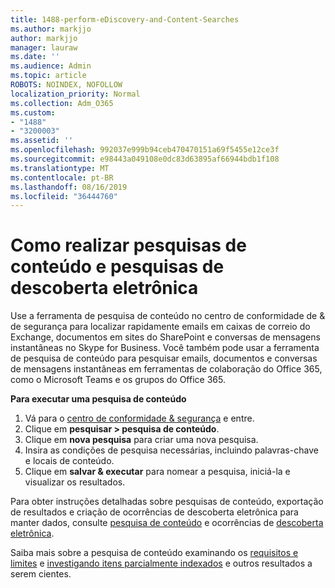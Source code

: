 ```yaml
---
title: 1488-perform-eDiscovery-and-Content-Searches
ms.author: markjjo
author: markjjo
manager: lauraw
ms.date: ''
ms.audience: Admin
ms.topic: article
ROBOTS: NOINDEX, NOFOLLOW
localization_priority: Normal
ms.collection: Adm_O365
ms.custom:
- "1488"
- "3200003"
ms.assetid: ''
ms.openlocfilehash: 992037e999b94ceb470470151a69f5455e12ce3f
ms.sourcegitcommit: e98443a049108e0dc83d63895af66944bdb1f108
ms.translationtype: MT
ms.contentlocale: pt-BR
ms.lasthandoff: 08/16/2019
ms.locfileid: "36444760"
---
```

# <a name="how-to-perform-content-searches-and-ediscovery-searches"></a>Como realizar pesquisas de conteúdo e pesquisas de descoberta eletrônica

Use a ferramenta de pesquisa de conteúdo no centro de conformidade de & de segurança para localizar rapidamente emails em caixas de correio do Exchange, documentos em sites do SharePoint e conversas de mensagens instantâneas no Skype for Business. Você também pode usar a ferramenta de pesquisa de conteúdo para pesquisar emails, documentos e conversas de mensagens instantâneas em ferramentas de colaboração do Office 365, como o Microsoft Teams e os grupos do Office 365.

**Para executar uma pesquisa de conteúdo**

1. Vá para o [centro de conformidade & segurança](https://protection.office.com) e entre.
2. Clique em **pesquisar > pesquisa de conteúdo**.
3. Clique em **nova pesquisa** para criar uma nova pesquisa.
4. Insira as condições de pesquisa necessárias, incluindo palavras-chave e locais de conteúdo.  
5. Clique em **salvar & executar** para nomear a pesquisa, iniciá-la e visualizar os resultados.

Para obter instruções detalhadas sobre pesquisas de conteúdo, exportação de resultados e criação de ocorrências de descoberta eletrônica para manter dados, consulte [pesquisa de conteúdo](https://docs.microsoft.com/en-us/office365/securitycompliance/content-search) e ocorrências de [descoberta eletrônica](https://docs.microsoft.com/en-us/office365/securitycompliance/ediscovery-cases).

Saiba mais sobre a pesquisa de conteúdo examinando os [requisitos e limites](https://docs.microsoft.com/en-us/office365/securitycompliance/limits-for-content-search) e [investigando itens parcialmente indexados](https://docs.microsoft.com/en-us/office365/securitycompliance/investigating-partially-indexed-items-in-ediscovery) e outros resultados a serem cientes.